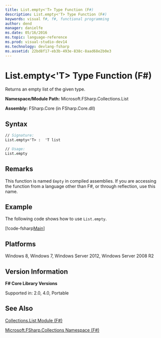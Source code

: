 ```yaml
---
title: List.empty<'T> Type Function (F#)
description: List.empty<'T> Type Function (F#)
keywords: visual f#, f#, functional programming
author: dend
manager: danielfe
ms.date: 05/16/2016
ms.topic: language-reference
ms.prod: visual-studio-dev14
ms.technology: devlang-fsharp
ms.assetid: 22bd8f17-eb3b-493e-838c-8aad68e2b0e3 
---
```


# List.empty<'T> Type Function (F#)

Returns an empty list of the given type.

**Namespace/Module Path:** Microsoft.FSharp.Collections.List

**Assembly:** FSharp.Core (in FSharp.Core.dll)


## Syntax

```fsharp
// Signature:
List.empty<'T> :  'T list

// Usage:
List.empty
```

## Remarks
This function is named `Empty` in compiled assemblies. If you are accessing the function from a language other than F#, or through reflection, use this name.

## Example

The following code shows how to use `List.empty`.

[!code-fsharp[Main](../../../samples/snippets/fslists/snippet44.fs)]

## Platforms
Windows 8, Windows 7, Windows Server 2012, Windows Server 2008 R2


## Version Information
**F# Core Library Versions**

Supported in: 2.0, 4.0, Portable

## See Also
[Collections.List Module &#40;F&#35;&#41;](Collections.List-Module-%5BFSharp%5D.md)

[Microsoft.FSharp.Collections Namespace &#40;F&#35;&#41;](Microsoft.FSharp.Collections-Namespace-%5BFSharp%5D.md)